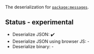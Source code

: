 The deserialization for [`package:messages`](../messages/README.md). 

## Status - experimental

 - Deserialize JSON: :heavy_check_mark:
 - Deserialize JSON using browser JS: -
 - Deserialize binary: -